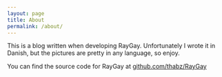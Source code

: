 ```yaml
---
layout: page
title: About
permalink: /about/
---
```


This is a blog written when developing RayGay. Unfortunately I wrote it in Danish, but the pictures are pretty in any language, so enjoy.

You can find the source code for RayGay at [github.com/thabz/RayGay](https://github.com/thabz/RayGay)